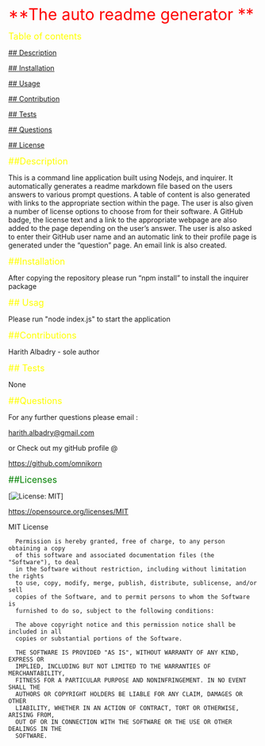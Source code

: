  <font size ="6"><span style="color:red"> **The auto readme generator **</span></font>

  <font size="4" style="color:yellow"> Table of contents </font>

  <a href="#des">## Description</a>

  <a href="#inst">## Installation</a>

  <a href="#use">## Usage</a>

  <a href="cont">## Contribution</a>

  <a href="#test">## Tests</a>

  <a href="#quest">## Questions</a>

  <a href="#lic">## License</a>

  
  <font id="des" size="4" style="color:yellow"> ##Description </font>

This is a command line application built using Nodejs, and inquirer. It automatically generates a readme markdown file based on the users answers to various prompt questions. 
A table of content is also generated with links to the appropriate section within the page. 
The user is also given a number of license options to choose from for their software. A GitHub badge, the license text and a link to the appropriate webpage are also added to the page depending on the user’s answer. 
The user is also asked to enter their GitHub user name and an automatic link to their profile page is generated under the “question” page. An email link is also created. 

  

  <font size="4" id="inst" style="color:yellow"> ##Installation </font>

 After copying the repository please run “npm install” to install the inquirer package 

  <font size="4" id="use" style="color:yellow">## Usag </font>

  Please run "node index.js" to start the application

  <font size="4" id="cont" style="color:yellow"> ##Contributions </font>

  Harith Albadry - sole author

  <font size="4" id="test" style="color:yellow">## Tests </font>

  None

<font size="4" id="quest" style="color:yellow"> ##Questions </font>

For any further questions please email :

harith.albadry@gmail.com

or Check out my gitHub profile @

https://github.com/omnikorn

  <font size="4" id="lic" style="color:green"> ##Licenses </font>

  

  [![License: MIT](https://img.shields.io/badge/License-MIT-yellow.svg)]

  https://opensource.org/licenses/MIT

  MIT License

      
      
      Permission is hereby granted, free of charge, to any person obtaining a copy
      of this software and associated documentation files (the "Software"), to deal
      in the Software without restriction, including without limitation the rights
      to use, copy, modify, merge, publish, distribute, sublicense, and/or sell
      copies of the Software, and to permit persons to whom the Software is
      furnished to do so, subject to the following conditions:
      
      The above copyright notice and this permission notice shall be included in all
      copies or substantial portions of the Software.
      
      THE SOFTWARE IS PROVIDED "AS IS", WITHOUT WARRANTY OF ANY KIND, EXPRESS OR
      IMPLIED, INCLUDING BUT NOT LIMITED TO THE WARRANTIES OF MERCHANTABILITY,
      FITNESS FOR A PARTICULAR PURPOSE AND NONINFRINGEMENT. IN NO EVENT SHALL THE
      AUTHORS OR COPYRIGHT HOLDERS BE LIABLE FOR ANY CLAIM, DAMAGES OR OTHER
      LIABILITY, WHETHER IN AN ACTION OF CONTRACT, TORT OR OTHERWISE, ARISING FROM,
      OUT OF OR IN CONNECTION WITH THE SOFTWARE OR THE USE OR OTHER DEALINGS IN THE
      SOFTWARE.
  
  